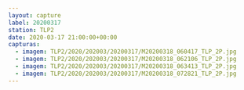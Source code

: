 ```yaml
---
layout: capture
label: 20200317
station: TLP2
date: 2020-03-17 21:00:00+00:00
capturas:
  - imagem: TLP2/2020/202003/20200317/M20200318_060417_TLP_2P.jpg
  - imagem: TLP2/2020/202003/20200317/M20200318_062106_TLP_2P.jpg
  - imagem: TLP2/2020/202003/20200317/M20200318_063413_TLP_2P.jpg
  - imagem: TLP2/2020/202003/20200317/M20200318_072821_TLP_2P.jpg
---
```

